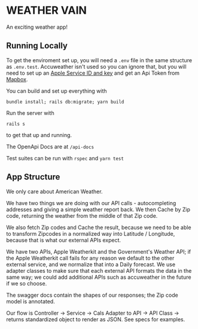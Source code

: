 # WEATHER VAIN

An exciting weather app!

## Running Locally

To get the enviroment set up, you will need a `.env` file in the same structure as `.env.test`.  Accuweather isn't used so you can ignore that, but you will need to set up an [Apple Service ID and key](https://developer.apple.com/weatherkit/) and get an Api Token from [Mapbox](https://docs.mapbox.com/api/accounts/tokens/).

You can build and set up everything with

`bundle install; rails db:migrate; yarn build`

Run the server with

`rails s`

to get that up and running.

The OpenApi Docs are at `/api-docs`

Test suites can be run with `rspec` and `yarn test`

## App Structure

We only care about American Weather.

We have two things we are doing with our API calls - autocompleting addresses and giving a simple weather report back. We then Cache by Zip code, returning the weather from the middle of that Zip code.

We also fetch Zip codes and Cache the result, because we need to be able to transform Zipcodes in a normalized way into Latitude / Longitude, because that is what our external APIs expect.

We have two APIs, Apple Weatherkit and the Government's Weather API; if the Apple Weatherkit call fails for any reason we default to the other external service, and we normalize that into a Daily forecast. We use adapter classes to make sure that each external API formats the data in the same way; we could add additional APIs such as accuweather in the future if we so choose.

The swagger docs contain the shapes of our responses; the Zip code model is annotated.

Our flow is Controller -> Service -> Cals Adapter to API -> API Class -> returns standardized object to render as JSON. See specs for examples.